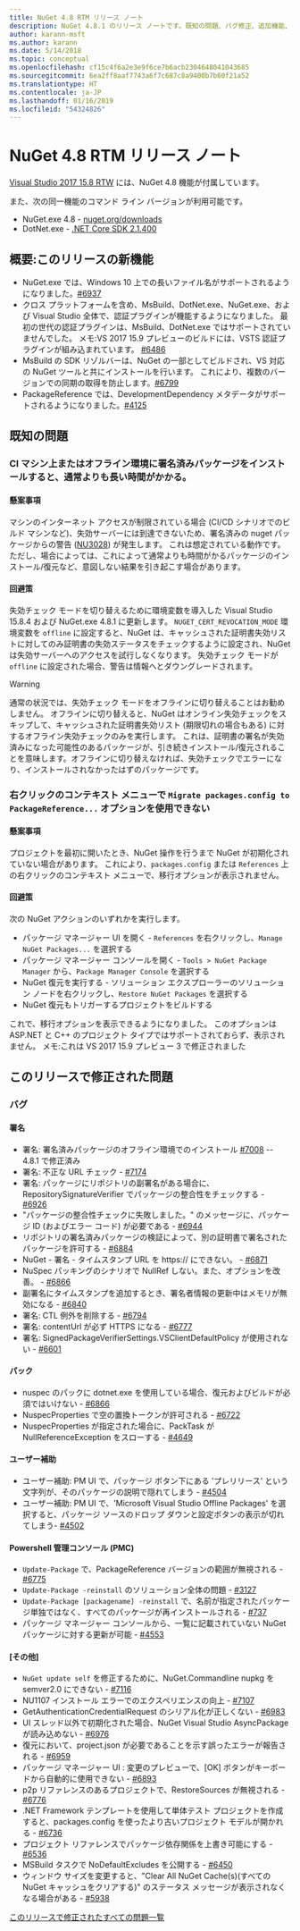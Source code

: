 ```yaml
---
title: NuGet 4.8 RTM リリース ノート
description: NuGet 4.8.1 のリリース ノートです。既知の問題、バグ修正、追加機能、および DCR について示します。
author: karann-msft
ms.author: karann
ms.date: 5/14/2018
ms.topic: conceptual
ms.openlocfilehash: cf15c4f6a2e3e9f6ce7b6acb2304648041043685
ms.sourcegitcommit: 6ea2ff8aaf7743a6f7c687c8a9400b7b60f21a52
ms.translationtype: HT
ms.contentlocale: ja-JP
ms.lasthandoff: 01/16/2019
ms.locfileid: "54324826"
---
```

# <a name="nuget-48-rtm-release-notes"></a>NuGet 4.8 RTM リリース ノート

[Visual Studio 2017 15.8 RTW](https://www.visualstudio.com/news/releasenotes/vs2017-relnotes) には、NuGet 4.8 機能が付属しています。


また、次の同一機能のコマンド ライン バージョンが利用可能です。
* NuGet.exe 4.8 - [nuget.org/downloads](https://nuget.org/downloads)
* DotNet.exe - [.NET Core SDK 2.1.400](https://www.microsoft.com/net/download/visual-studio-sdks)


## <a name="summary-whats-new-in-this-release"></a>概要:このリリースの新機能
* NuGet.exe では、Windows 10 上での長いファイル名がサポートされるようになりました。[#6937](https://github.com/NuGet/Home/issues/6937)
* クロス プラットフォームを含め、MsBuild、DotNet.exe、NuGet.exe、および Visual Studio 全体で、認証プラグインが機能するようになりました。 最初の世代の認証プラグインは、MsBuild、DotNet.exe ではサポートされていませんでした。 メモ:VS 2017 15.9 プレビューのビルドには、VSTS 認証プラグインが組み込まれています。 [#6486](https://github.com/NuGet/Home/issues/6486)
* MsBuild の SDK リゾルバーは、NuGet の一部としてビルドされ、VS 対応の NuGet ツールと共にインストールを行います。 これにより、複数のバージョンでの同期の取得を防止します。[#6799](https://github.com/NuGet/Home/issues/6799)
* PackageReference では、DevelopmentDependency メタデータがサポートされるようになりました。[#4125](https://github.com/NuGet/Home/issues/4125)

## <a name="known-issues"></a>既知の問題
### <a name="installing-signed-packages-on-a-ci-machine-or-in-an-offline-environment-takes-longer-than-usual"></a>CI マシン上またはオフライン環境に署名済みパッケージをインストールすると、通常よりも長い時間がかかる。

#### <a name="issue"></a>懸案事項
マシンのインターネット アクセスが制限されている場合 (CI/CD シナリオでのビルド マシンなど)、失効サーバーには到達できないため、署名済みの nuget パッケージからの警告 ([NU3028](https://docs.microsoft.com/en-us/nuget/reference/errors-and-warnings/nu3028)) が発生します。 これは想定されている動作です。 ただし、場合によっては、これによって通常よりも時間がかるパッケージのインストール/復元など、意図しない結果を引き起こす場合があります。

#### <a name="workaround"></a>回避策
失効チェック モードを切り替えるために環境変数を導入した Visual Studio 15.8.4 および NuGet.exe 4.8.1 に更新します。
`NUGET_CERT_REVOCATION_MODE` 環境変数を `offline` に設定すると、NuGet は、キャッシュされた証明書失効リストに対してのみ証明書の失効ステータスをチェックするように設定され、NuGet は失効サーバーへのアクセスを試行しなくなります。 失効チェック モードが `offline` に設定された場合、警告は情報へとダウングレードされます。

> [!Warning]
> 通常の状況では、失効チェック モードをオフラインに切り替えることはお勧めしません。 オフラインに切り替えると、NuGet はオンライン失効チェックをスキップして、キャッシュされた証明書失効リスト (期限切れの場合もある) に対するオフライン失効チェックのみを実行します。 これは、証明書の署名が失効済みになった可能性のあるパッケージが、引き続きインストール/復元されることを意味します。オフラインに切り替えなければ、失効チェックでエラーになり、インストールされなかったはずのパッケージです。

### <a name="the-migrate-packagesconfig-to-packagereference-option-is-not-available-in-the-right-click-context-menu"></a>右クリックのコンテキスト メニューで `Migrate packages.config to PackageReference...` オプションを使用できない

#### <a name="issue"></a>懸案事項

プロジェクトを最初に開いたとき、NuGet 操作を行うまで NuGet が初期化されていない場合があります。 これにより、`packages.config` または `References` 上の右クリックのコンテキスト メニューで、移行オプションが表示されません。

#### <a name="workaround"></a>回避策

次の NuGet アクションのいずれかを実行します。
* パッケージ マネージャー UI を開く - `References` を右クリックし、`Manage NuGet Packages...` を選択する
* パッケージ マネージャー コンソールを開く - `Tools > NuGet Package Manager` から、`Package Manager Console` を選択する
* NuGet 復元を実行する - ソリューション エクスプローラーのソリューション ノードを右クリックし、`Restore NuGet Packages` を選択する
* NuGet 復元もトリガーするプロジェクトをビルドする

これで、移行オプションを表示できるようになりました。 このオプションは ASP.NET と C++ のプロジェクト タイプではサポートされておらず、表示されません。
メモ:これは VS 2017 15.9 プレビュー 3 で修正されました

## <a name="issues-fixed-in-this-release"></a>このリリースで修正された問題

### <a name="bugs"></a>バグ
#### <a name="signing"></a>署名
* 署名: 署名済みパッケージのオフライン環境でのインストール [#7008](https://github.com/NuGet/Home/issues/7008) -- 4.8.1 で修正済み
* 署名: 不正な URL チェック - [#7174](https://github.com/NuGet/Home/issues/7174)
* 署名: パッケージにリポジトリの副署名がある場合に、RepositorySignatureVerifier でパッケージの整合性をチェックする - [#6926](https://github.com/NuGet/Home/issues/6926)
* "パッケージの整合性チェックに失敗しました。" のメッセージに、パッケージ ID (およびエラー コード) が必要である - [#6944](https://github.com/NuGet/Home/issues/6944)
* リポジトリの署名済みパッケージの検証によって、別の証明書で署名されたパッケージを許可する - [#6884](https://github.com/NuGet/Home/issues/6884)
* NuGet - 署名 - タイムスタンプ URL を https:// にできない。 - [#6871](https://github.com/NuGet/Home/issues/6871)
* NuSpec パッキングのシナリオで NullRef しない。また、オプションを改善。 - [#6866](https://github.com/NuGet/Home/issues/6866)
* 副署名にタイムスタンプを追加するとき、署名者情報の更新中はメモリが無効になる - [#6840](https://github.com/NuGet/Home/issues/6840)
* 署名: CTL 例外を削除する - [#6794](https://github.com/NuGet/Home/issues/6794)
* 署名:  contentUrl が必ず HTTPS になる - [#6777](https://github.com/NuGet/Home/issues/6777)
* 署名: SignedPackageVerifierSettings.VSClientDefaultPolicy が使用されない - [#6601](https://github.com/NuGet/Home/issues/6601)


#### <a name="pack"></a>パック
* nuspec のパックに dotnet.exe を使用している場合、復元およびビルドが必須ではいけない - [#6866](https://github.com/NuGet/Home/issues/6866)
* NuspecProperties で空の置換トークンが許可される  - [#6722](https://github.com/NuGet/Home/issues/6722)
* NuspecProperties が指定された場合に、PackTask が NullReferenceException をスローする - [#4649](https://github.com/NuGet/Home/issues/4649)

#### <a name="accessibility"></a>ユーザー補助
* ユーザー補助: PM UI で、パッケージ ボタン下にある 'プレリリース' という文字列が、そのパッケージの説明で隠れてしまう - [#4504](https://github.com/NuGet/Home/issues/4504)
* ユーザー補助: PM UI で、'Microsoft Visual Studio Offline Packages' を選択すると、パッケージ ソースのドロップ ダウンと設定ボタンの表示が切れてしまう- [#4502](https://github.com/NuGet/Home/issues/4502)

#### <a name="powershell-management-console-pmc"></a>Powershell 管理コンソール (PMC)
* `Update-Package` で、PackageReference バージョンの範囲が無視される - [#6775](https://github.com/NuGet/Home/issues/6775)
* `Update-Package -reinstall` のソリューション全体の問題 - [#3127](https://github.com/NuGet/Home/issues/3127)
* `Update-Package [packagename] -reinstall` で、名前が指定されたパッケージ単独ではなく、すべてのパッケージが再インストールされる - [#737](https://github.com/NuGet/Home/issues/737)
* パッケージ マネージャー コンソールから、一覧に記載されていない NuGet パッケージに対する更新が可能 - [#4553](https://github.com/NuGet/Home/issues/4553)

#### <a name="misc"></a>[その他]
* `NuGet update self` を修正するために、NuGet.Commandline nupkg を semver2.0 にできない - [#7116](https://github.com/NuGet/Home/issues/7116)
* NU1107 インストール エラーでのエクスペリエンスの向上 - [#7107](https://github.com/NuGet/Home/issues/7107)
* GetAuthenticationCredentialRequest のシリアル化が正しくない - [#6983](https://github.com/NuGet/Home/issues/6983)
* UI スレッド以外で初期化された場合、NuGet Visual Studio AsyncPackage が読み込めない - [#6976](https://github.com/NuGet/Home/issues/6976)
* 復元において、project.json が必要であることを示す誤ったエラーが報告される - [#6959](https://github.com/NuGet/Home/issues/6959)
* パッケージ マネージャー UI : 変更のプレビューで、[OK] ボタンがキーボードから自動的に使用できない - [#6893](https://github.com/NuGet/Home/issues/6893)
* p2p リファレンスのあるプロジェクトで、RestoreSources が無視される - [#6776](https://github.com/NuGet/Home/issues/6776)
* .NET Framework テンプレートを使用して単体テスト プロジェクトを作成すると、packages.config を使ったより古いプロジェクト モデルが開かれる - [#6736](https://github.com/NuGet/Home/issues/6736)
* プロジェクト リファレンスでパッケージ依存関係を上書き可能にする - [#6536](https://github.com/NuGet/Home/issues/6536)
* MSBuild タスクで NoDefaultExcludes を公開する - [#6450](https://github.com/NuGet/Home/issues/6450)
* ウィンドウ サイズを変更すると、"Clear All NuGet Cache(s)\(すべての NuGet キャッシュをクリアする\)" のステータス メッセージが表示されなくなる場合がある - [#5938](https://github.com/NuGet/Home/issues/5938)


[このリリースで修正されたすべての問題一覧](https://github.com/NuGet/Home/issues?q=is%3Aissue+is%3Aclosed+milestone%3A%224.8")
